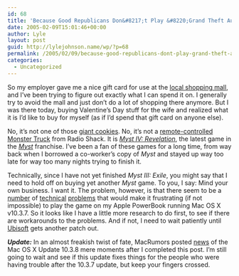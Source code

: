 ```yaml
---
id: 68
title: 'Because Good Republicans Don&#8217;t Play &#8220;Grand Theft Auto&#8221;'
date: 2005-02-09T15:01:46+00:00
author: Lyle
layout: post
guid: http://lylejohnson.name/wp/?p=68
permalink: /2005/02/09/because-good-republicans-dont-play-grand-theft-auto/
categories:
  - Uncategorized
---
```

So my employer gave me a nice gift card for use at the [local shopping mall](http://www.madisonsquaremall.com/), and I&#8217;ve been trying to figure out exactly what I can spend it on. I generally try to avoid the mall and just don&#8217;t do a lot of shopping there anymore. But I was there today, buying Valentine&#8217;s Day stuff for the wife and realized what it is I&#8217;d like to buy for myself (as if I&#8217;d spend that gift card on anyone else).

No, it&#8217;s not one of those [giant cookies](http://www.greatamericancookies.com/products-cookie_cakes.php). No, it&#8217;s not a [remote-controlled Monster Truck](http://www.radioshack.com/partners/zipzaps/zipzapshome.asp?cat=006d) from Radio Shack. It is _[Myst IV: Revelation](http://www.mystrevelation.com/)_, the latest game in the _[Myst](http://www.myst.com/)_ franchise. I&#8217;ve been a fan of these games for a long time, from way back when I borrowed a co-worker&#8217;s copy of _Myst_ and stayed up way too late for way too many nights trying to finish it.

Technically, since I have not yet finished _Myst III: Exile_, you might say that I need to hold off on buying yet another _Myst_ game. To you, I say: Mind your own business. I want it. The problem, however, is that there seem to be a [number](http://www.versiontracker.com/dyn/moreinfo/vt3/25031&mode=feedback&vid=All) of [technical](http://www.insidemacgames.com/reviews/user_reviews.php?ID=534) [problems](http://forums.ubi.com/eve/ubb.x?a=tpc&s=400102&f=580100736&m=8111064552) that would make it frustrating (if not impossible) to play the game on my Apple PowerBook running Mac OS X v10.3.7. So it looks like I have a little more research to do first, to see if there are workarounds to the problems. And if not, I need to wait patiently until [Ubisoft](http://www.ubi.com/) gets another patch out.

_**Update:**_ In an almost freakish twist of fate, MacRumors posted [news](http://forums.macrumors.com/showthread.php?s=&threadid=109595) of the Mac OS X Update 10.3.8 mere moments after I completed this post. I&#8217;m still going to wait and see if this update fixes things for the people who were having trouble after the 10.3.7 update, but keep your fingers crossed.